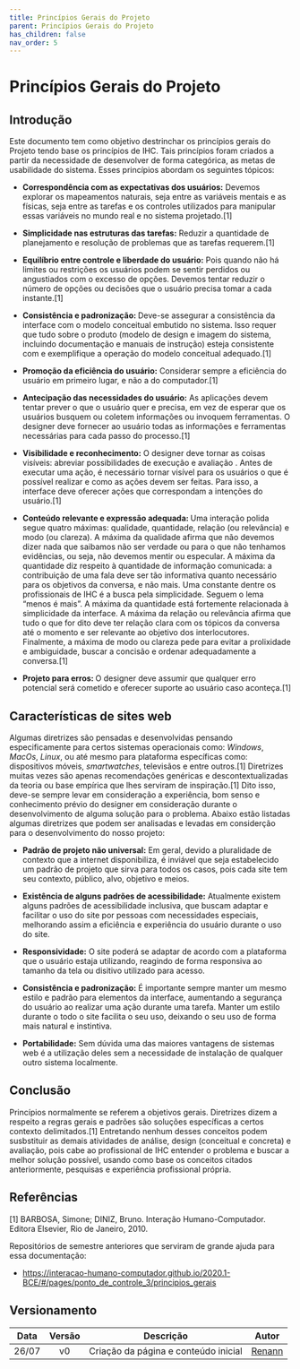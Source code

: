 ```yaml
---
title: Princípios Gerais do Projeto
parent: Princípios Gerais do Projeto
has_children: false
nav_order: 5
---
```


# Princípios Gerais do Projeto

## Introdução
Este documento tem como objetivo destrinchar os princípios gerais do Projeto tendo base os princípios de IHC. Tais princípios foram criados a partir da necessidade de desenvolver de forma categórica, as metas de usabilidade do sistema. Esses princípios abordam os seguintes tópicos:
* <b>Correspondência com as expectativas dos usuários:</b> Devemos explorar os mapeamentos naturais, seja entre as variáveis mentais e as físicas, seja entre as tarefas e os controles utilizados para manipular essas variáveis no mundo real e no sistema projetado.[1]

* <b>Simplicidade nas estruturas das tarefas:</b> Reduzir a quantidade de planejamento e resolução de problemas que as tarefas requerem.[1]

* <b>Equilíbrio entre controle e liberdade do usuário:</b> Pois quando não há limites ou restrições os usuários podem se sentir perdidos ou angustiados com o excesso de opções. Devemos tentar reduzir o número de opções ou decisões que o usuário precisa tomar a cada instante.[1]

* <b>Consistência e padronização: </b> Deve-se assegurar a consistência da interface com o modelo conceitual embutido no sistema. Isso requer que tudo sobre o produto (modelo de design e imagem do sistema, incluindo documentação e manuais de instrução) esteja consistente com e exemplifique a operação do modelo conceitual adequado.[1]

* <b>Promoção da eficiência do usuário:</b> Considerar sempre a eficiência do usuário em primeiro lugar, e não a do computador.[1]

* <b>Antecipação das necessidades do usuário:</b> As aplicações devem tentar prever o que o usuário quer e precisa, em vez de esperar que os usuários busquem ou coletem informações ou invoquem ferramentas. O designer deve fornecer ao  usuário todas as informações e ferramentas necessárias para cada passo do processo.[1]

* <b>Visibilidade e reconhecimento:</b> O designer deve tornar as coisas visíveis: abreviar possibilidades de execução e avaliação . Antes de executar uma ação, é necessário tornar visível para os usuários o que é possível realizar e como as ações devem ser feitas. Para isso, a interface deve oferecer ações que correspondam a intenções do usuário.[1]

* <b>Conteúdo relevante e expressão adequada: </b> Uma interação polida segue quatro máximas: qualidade, quantidade, relação (ou relevância) e modo (ou clareza). A máxima da qualidade afirma que não devemos dizer nada que saibamos não ser verdade ou para o que não tenhamos evidências, ou seja, não devemos mentir ou especular. A máxima da quantidade diz respeito à quantidade de informação comunicada: a contribuição de uma fala deve ser tão informativa quanto necessário para os objetivos da conversa, e não mais. Uma constante dentre os profissionais de IHC é a busca pela simplicidade. Seguem o lema “menos é mais”. A máxima da quantidade está fortemente relacionada à simplicidade da interface. A máxima da relação ou relevância afirma que tudo o que for dito deve ter relação clara com os tópicos da conversa até o momento e ser relevante ao objetivo dos interlocutores. Finalmente, a máxima de modo ou clareza pede para evitar a prolixidade e ambiguidade, buscar a concisão e ordenar adequadamente a conversa.[1]

* <b>Projeto para erros: </b> O designer deve assumir que qualquer erro potencial será cometido e oferecer suporte ao usuário caso aconteça.[1]
## Características de sites web

Algumas diretrizes são pensadas e desenvolvidas pensando especificamente para certos sistemas operacionais como: *Windows*, *MacOs*, *Linux*, ou até mesmo para plataforma específicas como: dispositivos móveis, *smartwatches*, televisãos e entre outros.[1] Diretrizes muitas vezes são apenas recomendações genéricas e descontextualizadas da teoria ou base empírica que lhes serviram de inspiração.[1] Dito isso, deve-se sempre levar em consideração a experiência, bom senso e conhecimento prévio do designer em consideração durante o desenvolvimento de alguma solução para o problema. Abaixo estão listadas algumas diretrizes que podem ser analisadas e levadas em considerção para o desenvolvimento do nosso projeto:

- **Padrão de projeto não universal:** Em geral, devido a pluralidade de contexto que a internet disponibiliza, é inviável que seja estabelecido um padrão de projeto que sirva para todos os casos, pois cada site tem seu contexto, público, alvo, objetivo e meios.

- **Existência de alguns padrões de acessibilidade:** Atualmente existem alguns padrões de acessibilidade inclusiva, que buscam adaptar e facilitar o uso do site por pessoas com necessidades especiais, melhorando assim a eficiência e experiência do usuário durante o uso do site.

- **Responsividade:** O site poderá se adaptar de acordo com a plataforma que o usuário estaja utilizando, reagindo de forma responsiva ao tamanho da tela ou disitivo utilizado para acesso.

- **Consistência e padronização:** É importante sempre manter um mesmo estilo e padrão para elementos da interface, aumentando a segurança do usuário ao realizar uma ação durante uma tarefa. Manter um estilo durante o todo o site facilita o seu uso, deixando o seu uso de forma mais natural e instintiva.

- **Portabilidade:** Sem dúvida uma das maiores vantagens de sistemas web é a utilização deles sem a necessidade de instalação de qualquer outro sistema localmente.

## Conclusão

Princípios normalmente se referem a objetivos gerais. Diretrizes dizem a respeito a regras gerais e padrões são soluções específicas a certos contexto delimitados.[1] Entretando nenhum desses conceitos podem susbstituir as demais atividades de análise, design (conceitual e concreta) e avaliação, pois cabe ao profissional de IHC entender o problema e buscar a melhor solução possível, usando como base os conceitos citados anteriormente, pesquisas e experiência profissional própria.


## Referências

[1] BARBOSA, Simone; DINIZ, Bruno. Interação Humano-Computador. Editora Elsevier, Rio de Janeiro, 2010.

Repositórios de semestre anteriores que serviram de grande ajuda para essa documentação: 

- https://interacao-humano-computador.github.io/2020.1-BCE/#/pages/ponto_de_controle_3/principios_gerais 

## Versionamento

| Data  | Versão |     Descrição     |    Autor    |
|:-----:|:------:|:-----------------:|:-----------:|
| 26/07 |   v0   | Criação da página e conteúdo inicial | [Renann](https://github.com/NyndoND) |
